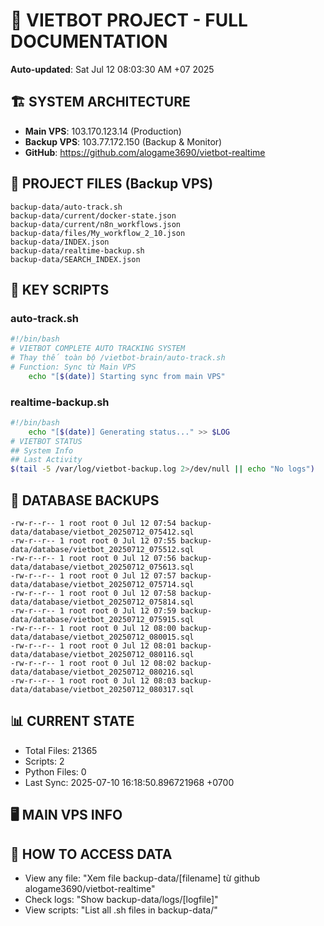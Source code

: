 # 🤖 VIETBOT PROJECT - FULL DOCUMENTATION
**Auto-updated**: Sat Jul 12 08:03:30 AM +07 2025

## 🏗️ SYSTEM ARCHITECTURE
- **Main VPS**: 103.170.123.14 (Production)
- **Backup VPS**: 103.77.172.150 (Backup & Monitor)
- **GitHub**: https://github.com/alogame3690/vietbot-realtime

## 📁 PROJECT FILES (Backup VPS)
```
backup-data/auto-track.sh
backup-data/current/docker-state.json
backup-data/current/n8n_workflows.json
backup-data/files/My_workflow_2_10.json
backup-data/INDEX.json
backup-data/realtime-backup.sh
backup-data/SEARCH_INDEX.json
```

## 🔧 KEY SCRIPTS
### auto-track.sh
```bash
#!/bin/bash
# VIETBOT COMPLETE AUTO TRACKING SYSTEM
# Thay thế toàn bộ /vietbot-brain/auto-track.sh
# Function: Sync từ Main VPS
    echo "[$(date)] Starting sync from main VPS"
```
### realtime-backup.sh
```bash
#!/bin/bash
    echo "[$(date)] Generating status..." >> $LOG
# VIETBOT STATUS
## System Info
## Last Activity
$(tail -5 /var/log/vietbot-backup.log 2>/dev/null || echo "No logs")
```

## 💾 DATABASE BACKUPS
```
-rw-r--r-- 1 root root 0 Jul 12 07:54 backup-data/database/vietbot_20250712_075412.sql
-rw-r--r-- 1 root root 0 Jul 12 07:55 backup-data/database/vietbot_20250712_075512.sql
-rw-r--r-- 1 root root 0 Jul 12 07:56 backup-data/database/vietbot_20250712_075613.sql
-rw-r--r-- 1 root root 0 Jul 12 07:57 backup-data/database/vietbot_20250712_075714.sql
-rw-r--r-- 1 root root 0 Jul 12 07:58 backup-data/database/vietbot_20250712_075814.sql
-rw-r--r-- 1 root root 0 Jul 12 07:59 backup-data/database/vietbot_20250712_075915.sql
-rw-r--r-- 1 root root 0 Jul 12 08:00 backup-data/database/vietbot_20250712_080015.sql
-rw-r--r-- 1 root root 0 Jul 12 08:01 backup-data/database/vietbot_20250712_080116.sql
-rw-r--r-- 1 root root 0 Jul 12 08:02 backup-data/database/vietbot_20250712_080216.sql
-rw-r--r-- 1 root root 0 Jul 12 08:03 backup-data/database/vietbot_20250712_080317.sql
```

## 📊 CURRENT STATE
- Total Files: 21365
- Scripts: 2
- Python Files: 0
- Last Sync: 2025-07-10 16:18:50.896721968 +0700

## 🖥️ MAIN VPS INFO


## 🚨 HOW TO ACCESS DATA
- View any file: "Xem file backup-data/[filename] từ github alogame3690/vietbot-realtime"
- Check logs: "Show backup-data/logs/[logfile]"
- View scripts: "List all .sh files in backup-data/"
